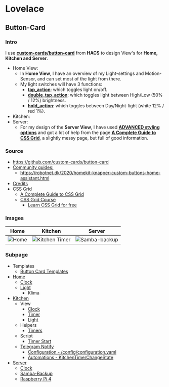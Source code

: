 # Lovelace

## Button-Card

### Intro

I use [**custom-cards/button-card**](https://github.com/custom-cards/button-card) from **HACS** to design View's for **Home, Kitchen and Server**.  

* Home View:
  * In **Home View**, I have an overview of my Light-settings and Motion-Sensor, and can set most of the light from there.
  * My light switches will have 3 functions:
    * [**tap_action**](https://github.com/custom-cards/button-card#main-options): which toggles light on/off.
    * [**double_tap_action**](https://github.com/custom-cards/button-card#main-options): which toggles light between High/Low (50% / 12%) brightness.
    * [**hold_action**](https://github.com/custom-cards/button-card#main-options): which toggles between Day/Night-light (white 12% / red 1%).
* Kitchen:
* Server:
  * For my design of the **Server View**, I have used [**ADVANCED styling options**](https://github.com/custom-cards/button-card#advanced-styling-options) and got a lot of help from the page [**A Complete Guide to CSS Grid**](https://css-tricks.com/snippets/css/complete-guide-grid/), a slightly messy page, but full of good information.

### Source

* https://github.com/custom-cards/button-card
* [Community guides:](https://github.com/custom-cards/button-card#community-guides)
  * https://robotnet.dk/2020/homekit-knapper-custom-buttons-home-assistant.html
* [Credits](https://github.com/custom-cards/button-card#credits)
* CSS Grid
  * [A Complete Guide to CSS Grid](https://css-tricks.com/snippets/css/complete-guide-grid/)
  * [CSS Grid Course](https://www.youtube.com/watch?v=t6CBKf8K_Ac)
    * [Learn CSS Grid for free](https://scrimba.com/learn/cssgrid)

### Images

|Home|Kitchen|Server|
|:---:|:---:|:---:|
|![Home](./button-card/images/Sk%C3%A6rmbillede%20fra%202023-01-02%2023-51-28.png)  |![Kitchen Timer](./button-card/images/Sk%C3%A6rmbillede%20fra%202022-12-29%2023-31-09.png)|![Samba-backup](./button-card/images/Sk%C3%A6rmbillede%20fra%202023-01-04%2002-54-03.png)|

### Subpage

* Templates
  * [Button Card Templates](./button-card/ButtonCardTemplates.md)
* [Home](./button-card/Home.md)
  * [Clock](./button-card/Home.md#clock)
  * [Light](./button-card/Home.md#light)
    * Klima
* [Kitchen](./button-card/KitchenTimerStart.md)
  * View
    * [Clock](./button-card/KitchenTimerview.md#clock)
    * [Timer](./button-card/KitchenTimerview.md#timer)
    * [Light](./button-card/KitchenTimerview.md#light)
  * Helpers
    * [Timers](./button-card/KitchensTimerYaml.md)
  * Script
    * [Timer Start](./button-card/KitchenTimerStart.md)
  * [Telegram Notify](./button-card/KitchenTelegramNotify.md)
    * [Configuration - /config/configuration.yaml](./button-card/KitchenTelegramNotify.md#configuration)
    * [Automations - KitchenTimerChangeState](./button-card/KitchenTelegramNotify.md#automations)
* [Server](./button-card/ServerSambaBackup.md#server)
  * [Clock](./button-card/ServerSambaBackup.md#clock)
  * [Samba-Backup](./button-card/ServerSambaBackup.md#samba-backup)
  * [Raspberry Pi 4](./button-card/ServerSambaBackup.md#raspberry-pi-4)
